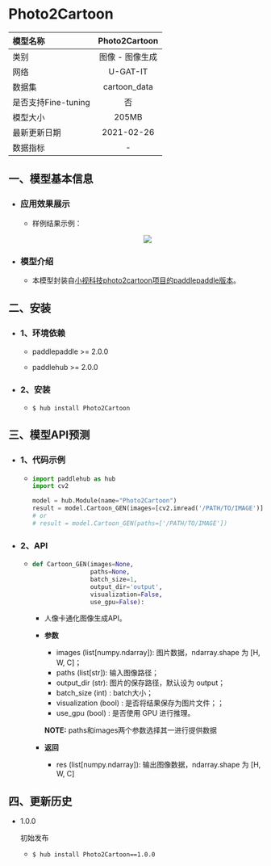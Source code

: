 # Photo2Cartoon

|模型名称|Photo2Cartoon|
| :--- | :---: | 
|类别|图像 - 图像生成|
|网络|U-GAT-IT|
|数据集|cartoon_data|
|是否支持Fine-tuning|否|
|模型大小|205MB|
|最新更新日期|2021-02-26|
|数据指标|-|


## 一、模型基本信息

- ### 应用效果展示
  - 样例结果示例：
    <p align="center">
    <img src="https://img-blog.csdnimg.cn/20201224164040624.jpg"   hspace='10'/> <br />
    </p> 
    
    

- ### 模型介绍

  - 本模型封装自[小视科技photo2cartoon项目的paddlepaddle版本](https://github.com/minivision-ai/photo2cartoon-paddle)。


## 二、安装

- ### 1、环境依赖     

  - paddlepaddle >= 2.0.0    

  - paddlehub >= 2.0.0                            

- ### 2、安装

  - ```shell
    $ hub install Photo2Cartoon
    ```
  
## 三、模型API预测

- ### 1、代码示例

  - ```python
    import paddlehub as hub
    import cv2

    model = hub.Module(name="Photo2Cartoon")
    result = model.Cartoon_GEN(images=[cv2.imread('/PATH/TO/IMAGE')])
    # or
    # result = model.Cartoon_GEN(paths=['/PATH/TO/IMAGE'])
    ```

- ### 2、API

  - ```python
    def Cartoon_GEN(images=None,
                    paths=None,
                    batch_size=1,
                    output_dir='output',
                    visualization=False,
                    use_gpu=False):
    ```

    - 人像卡通化图像生成API。

    - **参数**

      - images (list\[numpy.ndarray\]): 图片数据，ndarray.shape 为 \[H, W, C\]；<br/>
      - paths (list\[str\]): 输入图像路径；<br/>
      - output\_dir (str): 图片的保存路径，默认设为 output；<br/>
      - batch_size (int) : batch大小；<br/>     
      - visualization (bool) : 是否将结果保存为图片文件；；<br/>
      - use_gpu (bool) : 是否使用 GPU 进行推理。

      **NOTE:** paths和images两个参数选择其一进行提供数据
    
    - **返回**
      - res (list\[numpy.ndarray\]): 输出图像数据，ndarray.shape 为 \[H, W, C\]



## 四、更新历史

* 1.0.0

  初始发布
   
  - ```shell
    $ hub install Photo2Cartoon==1.0.0
    ```